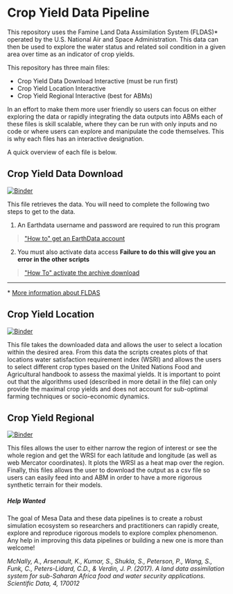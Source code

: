 # Crop Yield Data Pipeline

This repository uses the Famine Land Data Assimilation System (FLDAS)* operated by the U.S. National Air and Space Administration. This data can then be used to explore the water status and related soil condition in a given area over time as an indicator of crop yields.

This repository has three main files: 

* Crop Yield Data Download Interactive (must be run first)
* Crop Yield Location Interactive
* Crop Yield Regional Interactive (best for ABMs)

In an effort to make them more user friendly so users can focus on either exploring the data or rapidly integrating the data outputs into ABMs each of these files is skill scalable, where they can be run with only inputs and no code or where users can explore and manipulate the code themselves. This is why each files has an interactive designation. 

A quick overview of each file is below.  

## Crop Yield Data Download 
[![Binder](https://mybinder.org/badge_logo.svg)](https://mybinder.org/v2/gh/projectmesadata/cropyield/HEAD?urlpath=%2Fnotebooks%2FCrop%20Yield%20-%20Data%20Download%20(must%20run%20first)-Interactive.ipynb)


This file retrieves the data. You will need to complete the following two steps to get to the data.    

1. An Earthdata username and password are required to run this program 

>["How to" get an EarthData account](https://wiki.earthdata.nasa.gov/display/EL/How+To+Register+For+an+EarthData+Login+Profile)

2. You must also activate data access **Failure to do this will give you an error in the other scripts**

>["How To" activate the archive download](https://disc.gsfc.nasa.gov/earthdata-login)

***

\* [More information about FLDAS](https://ldas.gsfc.nasa.gov/FLDAS/) 

## Crop Yield Location  
[![Binder](https://mybinder.org/badge_logo.svg)](https://mybinder.org/v2/gh/projectmesadata/cropyield/HEAD?urlpath=%2Fnotebooks%2FCrop%20Yield%20Location%20Interactive.ipynb)

This  file takes the downloaded data and allows the user to select a location within the desired area. From this data the scripts creates plots of that locations water satisfaction requirement index (WSRI) and allows the users to select different crop types based on the United Nations Food and Agricultural handbook to assess the maximal yields. It is important to point out that the algorithms used (described in more detail in the file) can only provide the maximal crop yields and does not account for sub-optimal farming techniques or socio-economic dynamics.

## Crop Yield Regional
[![Binder](https://mybinder.org/badge_logo.svg)](https://mybinder.org/v2/gh/projectmesadata/cropyield/HEAD?urlpath=%2Fnotebooks%2FCrop%20Yield%20Regional%20Interactive.ipynb)

This files allows the user to either narrow the region of interest or see the whole region and get the WRSI for each latitude and longitude (as well as web Mercator coordinates). It plots the WRSI as a heat map over the region. Finally, this files allows the user to download the output as a csv file so users can easily feed into and ABM in order to have a more rigorous synthetic terrain for their models. 

##### Help Wanted

The goal of Mesa Data and these data pipelines is to create a robust simulation ecosystem so researchers and practitioners can rapidly create, explore and reproduce rigorous models to explore complex phenomenon. Any help in improving this data pipelines or building a new one is more than welcome!



*McNally, A., Arsenault, K., Kumar, S., Shukla, S., Peterson, P., Wang, S., Funk, C., Peters-Lidard, C.D., & Verdin, J. P. (2017). A land data assimilation system for sub-Saharan Africa food and water security applications. Scientific Data, 4, 170012*
